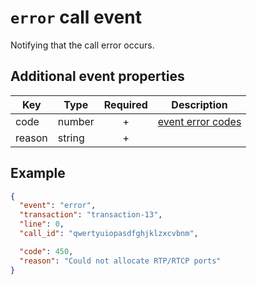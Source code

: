 # `error` call event

Notifying that the call error occurs.

## Additional event properties

| Key | Type | Required | Description |
| --- | --- | :---: | --- |
| code | number | + | [event error codes](../error_codes.md) |
| reason | string | + | |

## Example

```json
{
  "event": "error",
  "transaction": "transaction-13",
  "line": 0,
  "call_id": "qwertyuiopasdfghjklzxcvbnm",

  "code": 450,
  "reason": "Could not allocate RTP/RTCP ports"
}
```
